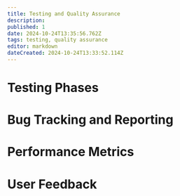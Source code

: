 ```yaml
---
title: Testing and Quality Assurance
description: 
published: 1
date: 2024-10-24T13:35:56.762Z
tags: testing, quality assurance
editor: markdown
dateCreated: 2024-10-24T13:33:52.114Z
---
```


# Testing Phases

# Bug Tracking and Reporting

# Performance Metrics

# User Feedback

